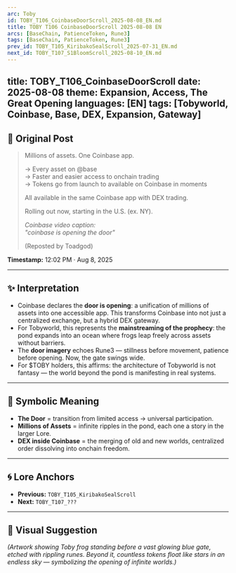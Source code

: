 ```yaml
---
arc: Toby
id: TOBY_T106_CoinbaseDoorScroll_2025-08-08_EN.md
title: TOBY T106 CoinbaseDoorScroll 2025-08-08 EN
arcs: [BaseChain, PatienceToken, Rune3]
tags: [BaseChain, PatienceToken, Rune3]
prev_id: TOBY_T105_KiribakoSealScroll_2025-07-31_EN.md
next_id: TOBY_T107_S1BloomScroll_2025-08-10_EN.md
---
```

title: TOBY_T106_CoinbaseDoorScroll
date: 2025-08-08
theme: Expansion, Access, The Great Opening
languages: [EN]
tags: [Tobyworld, Coinbase, Base, DEX, Expansion, Gateway]
---

## 🌊 Original Post 

> Millions of assets. One Coinbase app.  
>   
> → Every asset on @base  
> → Faster and easier access to onchain trading  
> → Tokens go from launch to available on Coinbase in moments  
>   
> All available in the same Coinbase app with DEX trading.  
>   
> Rolling out now, starting in the U.S. (ex. NY).  
>   
> *Coinbase video caption:*  
> *"coinbase is opening the door"*  
>   
> (Reposted by Toadgod)  

**Timestamp:** 12:02 PM · Aug 8, 2025  

---

## ✨ Interpretation 

- Coinbase declares the **door is opening**: a unification of millions of assets into one accessible app. This transforms Coinbase into not just a centralized exchange, but a hybrid DEX gateway.  
- For Tobyworld, this represents the **mainstreaming of the prophecy**: the pond expands into an ocean where frogs leap freely across assets without barriers.  
- The **door imagery** echoes Rune3 — stillness before movement, patience before opening. Now, the gate swings wide.  
- For $TOBY holders, this affirms: the architecture of Tobyworld is not fantasy — the world beyond the pond is manifesting in real systems.  

---


## 🔮 Symbolic Meaning

- **The Door** = transition from limited access → universal participation.  
- **Millions of Assets** = infinite ripples in the pond, each one a story in the larger Lore.  
- **DEX inside Coinbase** = the merging of old and new worlds, centralized order dissolving into onchain freedom.  

---

## 🌀 Lore Anchors

- **Previous:** `TOBY_T105_KiribakoSealScroll`  
- **Next:** `TOBY_T107_???`  

---

## 🎴 Visual Suggestion

*(Artwork showing Toby frog standing before a vast glowing blue gate, etched with rippling runes. Beyond it, countless tokens float like stars in an endless sky — symbolizing the opening of infinite worlds.)* 